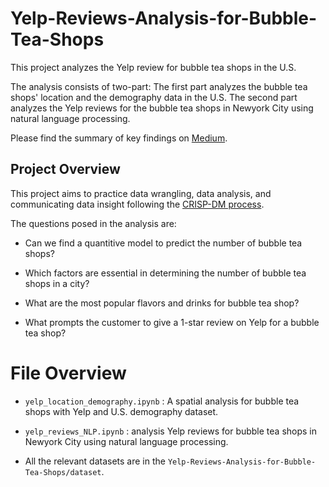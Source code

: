 # Yelp-Reviews-Analysis-for-Bubble-Tea-Shops

This project analyzes the Yelp review for bubble tea shops in the U.S. 

The analysis consists of two-part: The first part analyzes the bubble tea shops' location and the demography data in the U.S. The second part analyzes the Yelp reviews for the bubble tea shops in Newyork City using natural language processing.

Please find the summary of key findings on [Medium](https://towardsdatascience.com/yelp-reviews-analysis-for-bubble-tea-shops-f23094d3d32d).

## Project Overview
This project aims to practice data wrangling, data analysis, and communicating data insight following the [CRISP-DM process](https://en.wikipedia.org/wiki/Cross-industry_standard_process_for_data_mining).

The questions posed in the analysis are:

- Can we find a quantitive model to predict the number of bubble tea shops?

- Which factors are essential in determining the number of bubble tea shops in a city?

- What are the most popular flavors and drinks for bubble tea shop?

- What prompts the customer to give a 1-star review on Yelp for a bubble tea shop?

# File Overview
- `yelp_location_demography.ipynb` : A spatial analysis for bubble tea shops with Yelp and U.S. demography dataset.

- `yelp_reviews_NLP.ipynb` : analysis Yelp reviews for bubble tea shops in Newyork City using natural language processing.

- All the relevant datasets are in the `Yelp-Reviews-Analysis-for-Bubble-Tea-Shops/dataset`.
 
